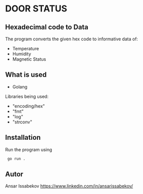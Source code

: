 
# DOOR STATUS
## Hexadecimal code to Data

The program converts the given hex code to informative data of:
- Temperature
- Humidity
- Magnetic Status




## What is used

- Golang

Libraries being used:
- "encoding/hex"
-	"fmt"
-	"log"
-	"strconv"


## Installation

Run the program using 
```bash
 go run .
```
    
## Autor
Ansar Issabekov
https://www.linkedin.com/in/ansarissabekov/

